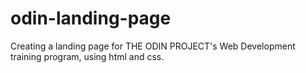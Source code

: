 # odin-landing-page
Creating a landing page for THE ODIN PROJECT's Web Development training program, using html and css.
